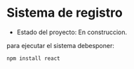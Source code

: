 <h1>Sistema de registro</h1>

- Estado del proyecto: En construccion.

para ejecutar el sistema debesponer: 

```npm install react```
